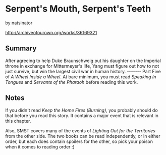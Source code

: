 # Serpent's Mouth, Serpent's Teeth

by natsinator

http://archiveofourown.org/works/36169321

## Summary

After agreeing to help Duke Braunschweig put his daughter on the Imperial throne in exchange for Mittermeyer's life, Yang must figure out how to not just survive, but win the largest civil war in human history\.
\-\-\-\-\-\-\-
Part Five of *A Wheel Inside a Wheel*\. At bare minimum, you must read *Speaking In Tongues* and *Servants of the Pharaoh* before reading this work\.

## Notes

If you didn't read *Keep the Home Fires \(Burning\)*, you probably should do that before you read this story\. It contains a major event that is relevant in this chapter\.

Also, SMST covers many of the events of *Lighting Out for the Territories* from the other side\. The two books can be read independently, or in either order, but each does contain spoilers for the other, so pick your poison when it comes to reading order :\)

